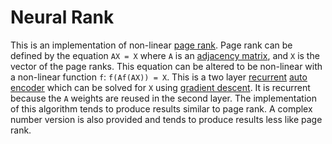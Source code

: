 # Neural Rank
This is an implementation of non-linear [page rank](https://en.wikipedia.org/wiki/PageRank). Page rank can be defined by the equation `AX = X` where `A` is an [adjacency matrix](https://en.wikipedia.org/wiki/Adjacency_matrix), and `X` is the vector of the page ranks. This equation can be altered to be non-linear with a non-linear function `f`: `f(Af(AX)) = X`. This is a two layer [recurrent](https://en.wikipedia.org/wiki/Recurrent_neural_network) [auto encoder](https://en.wikipedia.org/wiki/Autoencoder) which can be solved for `X` using [gradient descent](https://en.wikipedia.org/wiki/Gradient_descent). It is recurrent because the `A` weights are reused in the second layer. The implementation of this algorithm tends to produce results similar to page rank. A complex number version is also provided and tends to produce results less like page rank.
